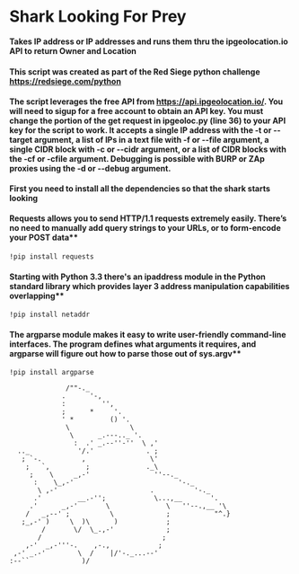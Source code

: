 # Shark Looking For Prey


**Takes IP address or IP addresses and runs them thru the ipgeolocation.io API to return Owner and Location**
#### This script was created as part of the Red Siege python challenge https://redsiege.com/python
#### The script leverages the free API from https://api.ipgeolocation.io/. You will need to sigup for a free account to obtain an API key. You must change the portion of the get request in ipgeoloc.py (line 36) to your API key for the script to work. It accepts a single IP address with the -t or --target argument, a list of IPs in a text file with -f or --file argument, a single CIDR block with -c or --cidr argument, or a list of CIDR blocks with the -cf or -cfile argument. Debugging is possible with BURP or ZAp proxies using the -d or --debug argument.




**First you need to install all the dependencies so that the shark starts looking**

#### Requests allows you to send HTTP/1.1 requests extremely easily. There’s no need to manually add query strings to your URLs, or to form-encode your POST data**
```!pip install requests```

#### Starting with Python 3.3 there's an ipaddress module in the Python standard library which provides layer 3 address manipulation capabilities overlapping**
```!pip install netaddr```
#### The argparse module makes it easy to write user-friendly command-line interfaces. The program defines what arguments it requires, and argparse will figure out how to parse those out of sys.argv**
```!pip install argparse```

```
              /""-._
             .      '-,
             :         '',
             ;      *     '.
             ' *         () '.
              \               \
               \      _.---.._ '.
                :  .' _.--''-''  \ ,'
  .._            '/.'             . ;
   ; `-.          ,                \'
    ;   `,         ;              ._\
     ;    \     _,-'                ''--._
      :    \_,-'                          '-._
       \ ,-'                       .          '-._
      .'         __.-'';            \...,__       '.
     .'      _,-'       \              \   ''--.,__ '\
    /   _,--' ;          \             ;           "^.}
   ;_,-' )     \  )\      )            ;
        /       \/  \_.,-'             ;
       /                              ;
    ,-'  _,-'''-.    ,-.,            ;
 ,-' _.-'        \  /    |/'-._...--'
:--``             )/
```
